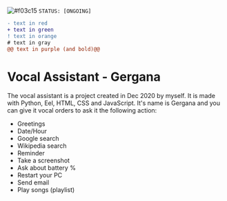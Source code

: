 ![#f03c15](https://via.placeholder.com/15/f03c15/000000?text=+) `STATUS: [ONGOING]`

```diff
- text in red
+ text in green
! text in orange
# text in gray
@@ text in purple (and bold)@@
```

# Vocal Assistant - Gergana

The vocal assistant is a project created in Dec 2020 by myself. It is made with Python, Eel, HTML, CSS and JavaScript.
It's name is Gergana and you can give it vocal orders to ask it the following action:

- Greetings
- Date/Hour
- Google search
- Wikipedia search
- Reminder
- Take a screenshot
- Ask about battery %
- Restart your PC
- Send email
- Play songs (playlist)
